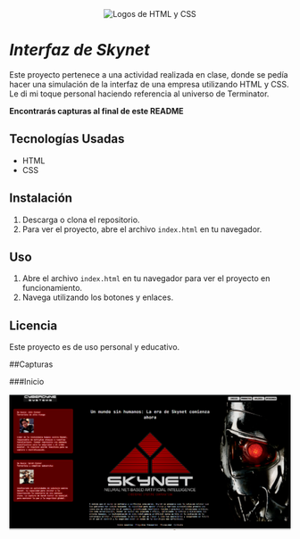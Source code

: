 <div style="text-align: center;">
  <img src="https://niixer.com/wp-content/uploads/2024/02/HTML-CSS-Review-792x600.png" alt="Logos de HTML y CSS" style="width: 250px;">
</div>



# *Interfaz de Skynet*

Este proyecto pertenece a una actividad realizada en clase, donde se pedía hacer una simulación de la interfaz de una empresa utilizando HTML y CSS. Le di mi toque personal haciendo referencia al universo de Terminator.

**Encontrarás capturas al final de este README**


## Tecnologías Usadas

- HTML
- CSS

## Instalación

1. Descarga o clona el repositorio.
2. Para ver el proyecto, abre el archivo `index.html` en tu navegador.

## Uso

1. Abre el archivo `index.html` en tu navegador para ver el proyecto en funcionamiento.
2. Navega utilizando los botones y enlaces.

## Licencia

Este proyecto es de uso personal y educativo.

##Capturas

###Inicio

[![Pantalla de inicio](https://github.com/LemanSachs29/Skynet/blob/main/capturas/Inicio.png "Pantalla de inicio")](https://github.com/LemanSachs29/Skynet/blob/main/capturas/Inicio.png "Pantalla de inicio")
